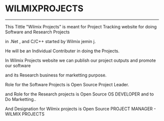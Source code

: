 # WILMIXPROJECTS
----------------

This Tittle "Wilmix Projects" is meant for Project Tracking website for doing Software and Research Projects

in .Net , and C/C++ started by Wilmix jemin j.

He will be an Individual Contributer in doing the Projects.

In Wilmix Projects website we can publish our project outputs and promote our software

and its Research business for marketting purpose.

Role for the Software Projects is Open Source Project Leader.

and Role for the Research projects is Open Source OS DEVELOPER  and   to  Do  Marketting..

And Designation for Wilmix projects is Open Source PROJECT MANAGER - WILMIX PROJECTS


